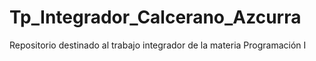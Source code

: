 # Tp_Integrador_Calcerano_Azcurra
Repositorio destinado al trabajo integrador de la materia Programación I
